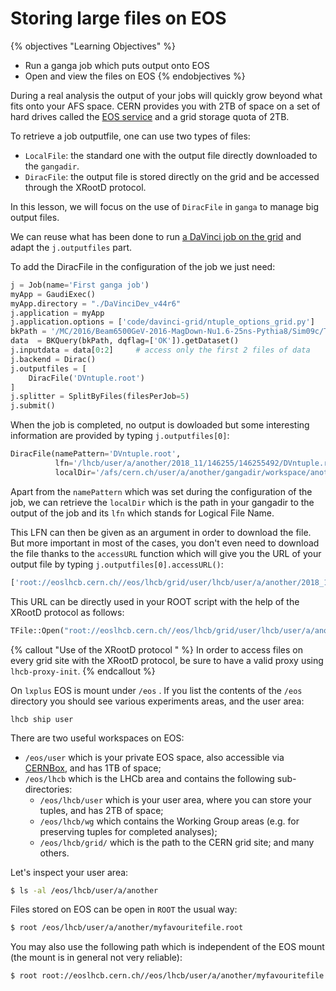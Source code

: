# Storing large files on EOS

{% objectives "Learning Objectives" %}
* Run a ganga job which puts output onto EOS
* Open and view the files on EOS
{% endobjectives %} 

During a real analysis the output of your jobs will quickly grow
beyond what fits onto your AFS space. CERN provides you with 2TB of
space on a set of hard drives called the [EOS
service](http://information-technology.web.cern.ch/services/eos-service) and
a grid storage quota of 2TB.

To retrieve a job outputfile, one can use two types of files:  
- `LocalFile`: the standard one with the output file directly downloaded to
the `gangadir`.  
- `DiracFile`: the output file is stored directly on the grid and be accessed
through the XRootD protocol.  

In this lesson, we will focus on the use of `DiracFile` in `ganga` to manage big
output files.

We can reuse what has been done to run [a DaVinci job on the
grid](davinci-grid.md) and adapt the `j.outputfiles` part.

To add the DiracFile in the configuration of the job we just need:
```python
j = Job(name='First ganga job')
myApp = GaudiExec()
myApp.directory = "./DaVinciDev_v44r6"
j.application = myApp
j.application.options = ['code/davinci-grid/ntuple_options_grid.py']
bkPath = '/MC/2016/Beam6500GeV-2016-MagDown-Nu1.6-25ns-Pythia8/Sim09c/Trig0x6138160F/Reco16/Turbo03/Stripping28r1NoPrescalingFlagged/27163002/ALLSTREAMS.DST'
data  = BKQuery(bkPath, dqflag=['OK']).getDataset()
j.inputdata = data[0:2]     # access only the first 2 files of data
j.backend = Dirac()
j.outputfiles = [
    DiracFile('DVntuple.root')
]
j.splitter = SplitByFiles(filesPerJob=5)
j.submit()
```

When the job is completed, no output is dowloaded but some interesting
information are provided by typing `j.outputfiles[0]`:

```python
DiracFile(namePattern='DVntuple.root',
          lfn='/lhcb/user/a/another/2018_11/146255/146255492/DVntuple.root',
          localDir='/afs/cern.ch/user/a/another/gangadir/workspace/another/LocalXML/129/output')
```
Apart from the `namePattern` which was set during the configuration of the job,
we can retrieve the `localDir` which is the path in your gangadir to the output
of the job and its `lfn` which stands for Logical File Name.

This LFN can then be given as an argument in order to download the file. But
more important in most of the cases, you don't even need to download the file
thanks to the `accessURL` function which will give you the URL of your output
file by typing `j.outputfiles[0].accessURL()`:

```python
['root://eoslhcb.cern.ch//eos/lhcb/grid/user/lhcb/user/a/another/2018_11/146255/146255492/DVntuple.root']
```

This URL can be directly used in your ROOT script with the help of the XRootD
protocol as follows:  

```python
TFile::Open("root://eoslhcb.cern.ch//eos/lhcb/grid/user/lhcb/user/a/another/2018_11/146255/146255492/DVntuple.root")  
```  

{% callout "Use of the XRootD protocol " %}
In order to access files on every grid site with the XRootD protocol, be sure
to have a valid proxy using `lhcb-proxy-init`.
{% endcallout %} 


On `lxplus` EOS is mount under `/eos` .
If you list the contents of the `/eos` directory you should see various experiments areas, and the user area:

```output
lhcb ship user
```

There are two useful workspaces on EOS:
- `/eos/user` which is your private EOS space, also accessible via [CERNBox](https://cernbox.cern.ch/), and has 1TB of space;
- `/eos/lhcb` which is the LHCb area and contains the following sub-directories:
  - `/eos/lhcb/user` which is your user area, where you can store your tuples, and has 2TB of space;
  - `/eos/lhcb/wg` which contains the Working Group areas (e.g. for preserving tuples for completed analyses);
  - `/eos/lhcb/grid/` which is the path to the CERN grid site; and many others.

Let's inspect your user area:

```bash
$ ls -al /eos/lhcb/user/a/another
```

Files stored on EOS can be open in `ROOT` the usual way:

```bash
$ root /eos/lhcb/user/a/another/myfavouritefile.root
```

You may also use the following path which is independent of the EOS mount (the mount is in general not very reliable):

```bash
$ root root://eoslhcb.cern.ch//eos/lhcb/user/a/another/myfavouritefile.root
```
